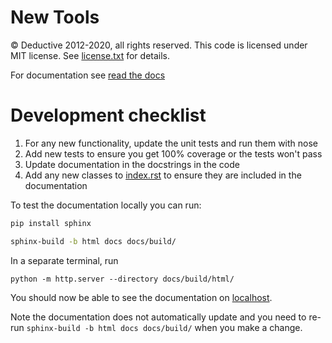 # New Tools

&copy; Deductive 2012-2020, all rights reserved. This code is licensed under MIT license. See [license.txt](https://bitbucket.org/deductive/newtools/src/master/licence.txt) for details.

For documentation see [read the docs](http://newtools.readthedocs.io)

# Development checklist

1. For any new functionality, update the unit tests and run them with nose
1. Add new tests to ensure you get 100% coverage or the tests won't pass
1. Update documentation in the docstrings in the code
1. Add any new classes to [index.rst](docs/index.rst) to ensure they are included in the documentation

To test the documentation locally you can run:

```bash
pip install sphinx

sphinx-build -b html docs docs/build/
```

In a separate terminal, run
```
python -m http.server --directory docs/build/html/
```

You should now be able to see the documentation on [localhost](http://localhost:8000).

Note the documentation does not automatically update and you need to re-run ```sphinx-build -b html docs docs/build/``` when you make a change.
